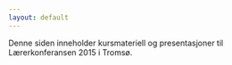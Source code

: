 ```yaml
---
layout: default
---
```


Denne siden inneholder kursmateriell og presentasjoner til Lærerkonferansen 2015
i Tromsø. 



